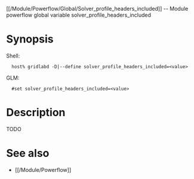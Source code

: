 [[/Module/Powerflow/Global/Solver_profile_headers_included]] -- Module powerflow global variable solver_profile_headers_included

# Synopsis
Shell:
~~~
  host% gridlabd -D|--define solver_profile_headers_included=<value>
~~~
GLM:
~~~
  #set solver_profile_headers_included=<value>
~~~

# Description

TODO

# See also
* [[/Module/Powerflow]]
